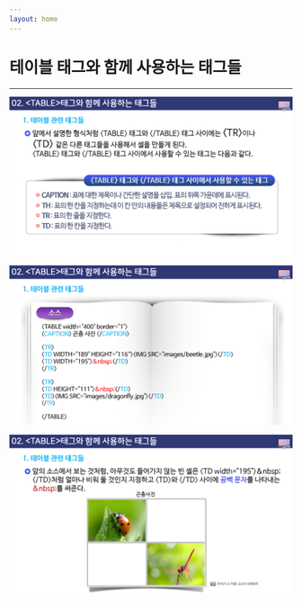 ```yaml
---
layout: home
---
```


# 테이블 태그와 함께 사용하는 태그들
---

![html505_15](./img/html505_15.png)

![html505_16](./img/html505_16.png)

![html505_17](./img/html505_17.png)